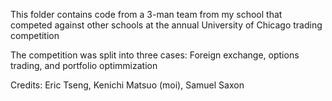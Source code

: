 This folder contains code from a 3-man team from my school that competed against other schools at the annual University of Chicago trading competition

The competition was split into three cases: Foreign exchange, options trading, and portfolio optimmization

Credits: Eric Tseng, Kenichi Matsuo (moi), Samuel Saxon
